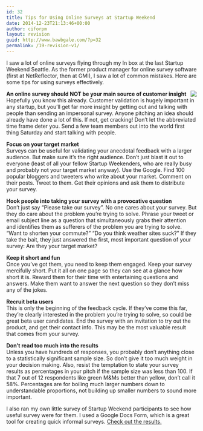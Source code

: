 ```yaml
---
id: 32
title: Tips for Using Online Surveys at Startup Weekend
date: 2014-12-23T21:13:46+00:00
author: ciforpm
layout: revision
guid: http://www.bawbgale.com/?p=32
permalink: /19-revision-v1/
---
```

I saw a lot of online surveys flying through my In box at the last Startup Weekend Seattle. As the former product manager for online survey software (first at NetReflector, then at GMI), I saw a lot of common mistakes. Here are some tips for using surveys effectively.

<img src="http://media.tumblr.com/tumblr_luwbnqayRE1qcfcp0.png" align="right" /> **An online survey should NOT be your main source of customer insight**  
Hopefully you know this already. Customer validation is hugely important in any startup, but you’ll get far more insight by getting out and talking with people than sending an impersonal survey. Anyone pitching an idea should already have done a lot of this. If not, get cracking! Don’t let the abbreviated time frame deter you. Send a few team members out into the world first thing Saturday and start talking with people. 

**Focus on your target market**  
Surveys can be useful for validating your anecdotal feedback with a larger audience. But make sure it’s the right audience. Don’t just blast it out to everyone (least of all your fellow Startup Weekenders, who are really busy and probably not your target market anyway). Use the Google. Find 100 popular bloggers and tweeters who write about your market. Comment on their posts. Tweet to them. Get their opinions and ask them to distribute your survey. 

**Hook people into taking your survey with a provocative question**  
Don’t just say “Please take our survey”. No one cares about your survey. But they do care about the problem you’re trying to solve. Phrase your tweet or email subject line as a question that simultaneously grabs their attention and identifies them as sufferers of the problem you are trying to solve. “Want to shorten your commute?” “Do you think weather sites suck?” If they take the bait, they just answered the first, most important question of your survey: Are they your target market? 

**Keep it short and fun**  
Once you’ve got them, you need to keep them engaged. Keep your survey mercifully short. Put it all on one page so they can see at a glance how short it is. Reward them for their time with entertaining questions and answers. Make them want to answer the next question so they don’t miss any of the jokes.

**Recruit beta users**  
This is only the beginning of the feedback cycle. If they’ve come this far, they’re clearly interested in the problem you’re trying to solve, so could be great beta user candidates. End the survey with an invitation to try out the product, and get their contact info. This may be the most valuable result that comes from your survey.

**Don’t read too much into the results**  
Unless you have hundreds of responses, you probably don’t anything close to a statistically significant sample size. So don’t give it too much weight in your decision making. Also, resist the temptation to state your survey results as percentages in your pitch if the sample size was less than 100. If that 7 out of 12 respondents like green M&Ms better than yellow, don’t call it 58%. Percentages are for boiling much larger numbers down to understandable proportions, not building up smaller numbers to sound more important.

I also ran my own little survey of Startup Weekend participants to see how useful survey were for them. I used a Google Docs Form, which is a great tool for creating quick informal surveys. [Check out the results.](https://docs.google.com/spreadsheet/gform?key=0AuRgWNOSb0-UdHRGZVN5WDZvNWY1ZnpzOVR0a3FFUFE&hl=en_US&gridId=0#chart)